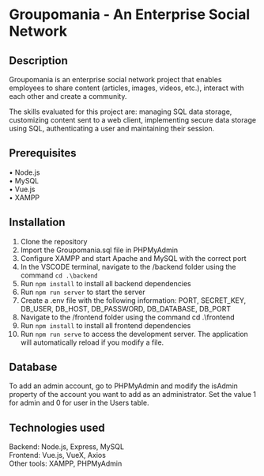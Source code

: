 # Groupomania - An Enterprise Social Network

## Description 

Groupomania is an enterprise social network project that enables employees to share content (articles, images, videos, etc.), interact with each other and create a community.

The skills evaluated for this project are: managing SQL data storage, customizing content sent to a web client, implementing secure data storage using SQL, authenticating a user and maintaining their session.

## Prerequisites

• Node.js                         
• MySQL                               
• Vue.js                                
• XAMPP                                     

## Installation

1. Clone the repository
2. Import the Groupomania.sql file in PHPMyAdmin
3. Configure XAMPP and start Apache and MySQL with the correct port
4. In the VSCODE terminal, navigate to the /backend folder using the command `cd .\backend`
5. Run `npm install` to install all backend dependencies
6. Run `npm run server` to start the server
7. Create a .env file with the following information: PORT, SECRET_KEY, DB_USER, DB_HOST, DB_PASSWORD, DB_DATABASE, DB_PORT
8. Navigate to the /frontend folder using the command cd .\frontend
9. Run `npm install` to install all frontend dependencies
10. Run `npm run serve` to access the development server. The application will automatically reload if you modify a file.

## Database

To add an admin account, go to PHPMyAdmin and modify the isAdmin property of the account you want to add as an administrator. Set the value 1 for admin and 0 for user in the Users table.

## Technologies used

Backend: Node.js, Express, MySQL                              
Frontend: Vue.js, VueX, Axios                                 
Other tools: XAMPP, PHPMyAdmin                          
